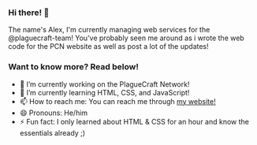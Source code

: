 ### Hi there! 👋

The name's Alex, I'm currently managing web services for the @plaguecraft-team!
You've probably seen me around as i wrote the web code for the PCN website as well as post a lot of the updates!

### Want to know more? Read below!
- 🔭 I’m currently working on the PlagueCraft Network!
- 🌱 I’m currently learning HTML, CSS, and JavaScript!
- 📫 How to reach me: You can reach me through [my website!](https://awexxx.github.io)
- 😄 Pronouns: He/him
- ⚡ Fun fact: I only learned about HTML & CSS for an hour and know the essentials already ;)
